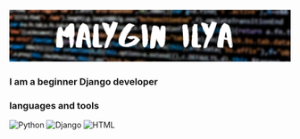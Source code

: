 ![header](https://github.com/ilya1231231/ilya1231231/blob/main/assets/Malygin%20Ilya.png)

### I am a beginner Django developer 

### languages and tools
![Python](https://img.shields.io/badge/-Python-<090909>?style=for-the-badge&logo=python)
![Django](https://img.shields.io/badge/-Django-<090909>?style=for-the-badge&logo=django)
![HTML](https://img.shields.io/badge/-HTML-<090909>?style=for-the-badge&logo=HTML)
